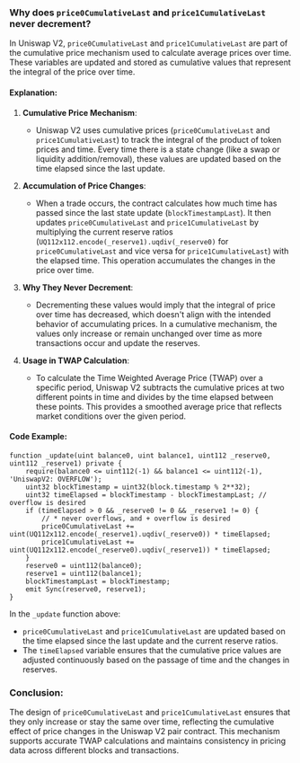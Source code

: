 ### Why does `price0CumulativeLast` and `price1CumulativeLast` never decrement?

In Uniswap V2, `price0CumulativeLast` and `price1CumulativeLast` are part of the cumulative price mechanism used to calculate average prices over time. These variables are updated and stored as cumulative values that represent the integral of the price over time.

#### Explanation:

1. **Cumulative Price Mechanism**:
   - Uniswap V2 uses cumulative prices (`price0CumulativeLast` and `price1CumulativeLast`) to track the integral of the product of token prices and time. Every time there is a state change (like a swap or liquidity addition/removal), these values are updated based on the time elapsed since the last update.

2. **Accumulation of Price Changes**:
   - When a trade occurs, the contract calculates how much time has passed since the last state update (`blockTimestampLast`). It then updates `price0CumulativeLast` and `price1CumulativeLast` by multiplying the current reserve ratios (`UQ112x112.encode(_reserve1).uqdiv(_reserve0)` for `price0CumulativeLast` and vice versa for `price1CumulativeLast`) with the elapsed time. This operation accumulates the changes in the price over time.

3. **Why They Never Decrement**:
   - Decrementing these values would imply that the integral of price over time has decreased, which doesn't align with the intended behavior of accumulating prices. In a cumulative mechanism, the values only increase or remain unchanged over time as more transactions occur and update the reserves.

4. **Usage in TWAP Calculation**:
   - To calculate the Time Weighted Average Price (TWAP) over a specific period, Uniswap V2 subtracts the cumulative prices at two different points in time and divides by the time elapsed between these points. This provides a smoothed average price that reflects market conditions over the given period.

#### Code Example:

```solidity
function _update(uint balance0, uint balance1, uint112 _reserve0, uint112 _reserve1) private {
    require(balance0 <= uint112(-1) && balance1 <= uint112(-1), 'UniswapV2: OVERFLOW');
    uint32 blockTimestamp = uint32(block.timestamp % 2**32);
    uint32 timeElapsed = blockTimestamp - blockTimestampLast; // overflow is desired
    if (timeElapsed > 0 && _reserve0 != 0 && _reserve1 != 0) {
        // * never overflows, and + overflow is desired
        price0CumulativeLast += uint(UQ112x112.encode(_reserve1).uqdiv(_reserve0)) * timeElapsed;
        price1CumulativeLast += uint(UQ112x112.encode(_reserve0).uqdiv(_reserve1)) * timeElapsed;
    }
    reserve0 = uint112(balance0);
    reserve1 = uint112(balance1);
    blockTimestampLast = blockTimestamp;
    emit Sync(reserve0, reserve1);
}
```

In the `_update` function above:
- `price0CumulativeLast` and `price1CumulativeLast` are updated based on the time elapsed since the last update and the current reserve ratios.
- The `timeElapsed` variable ensures that the cumulative price values are adjusted continuously based on the passage of time and the changes in reserves.

### Conclusion:

The design of `price0CumulativeLast` and `price1CumulativeLast` ensures that they only increase or stay the same over time, reflecting the cumulative effect of price changes in the Uniswap V2 pair contract. This mechanism supports accurate TWAP calculations and maintains consistency in pricing data across different blocks and transactions.
